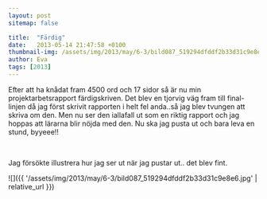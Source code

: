 ```yaml
---
layout: post
sitemap: false

title:  "Färdig"
date:   2013-05-14 21:47:58 +0100
thumbnail-img: /assets/img/2013/may/6-3/bild087_519294dfddf2b33d31c9e8e6.jpg
author: Eva
tags: [2013]
---
```


Efter att ha knådat fram 4500 ord och 17 sidor så är nu min projektarbetsrapport färdigskriven. Det blev en tjorvig väg fram till final-linjen då jag först skrivit rapporten i helt fel anda..så jag blev tvungen att skriva om den. Men nu ser den iallafall ut som en riktig rapport och jag hoppas att lärarna blir nöjda med den. Nu ska jag pusta ut och bara leva en stund, byyeee!!




 




Jag försökte illustrera hur jag ser ut när jag pustar ut.. det blev fint.

![]({{ '/assets/img/2013/may/6-3/bild087_519294dfddf2b33d31c9e8e6.jpg'  | relative_url }})

